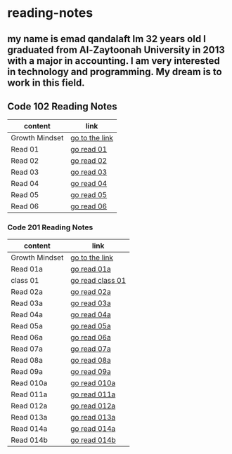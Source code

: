 # reading-notes
## my name is emad qandalaft Im 32 years old I graduated from Al-Zaytoonah University in 2013 with a major in accounting. I am very interested in technology and programming. My dream is to work in this field.

## Code 102 Reading Notes
content  | link
----------------------- | ---------------------------------
Growth Mindset	 | [go to the link](https://www.mindsetworks.com/science/)
Read 01 | [go read 01](https://qandalaft.github.io/reading-notes/read01)
Read 02 | [go read 02](https://qandalaft.github.io/reading-notes/read02)
Read 03 | [go read 03](https://qandalaft.github.io/reading-notes/read03)
Read 04 | [go read 04](https://qandalaft.github.io/reading-notes/read04)
Read 05 | [go read 05](https://qandalaft.github.io/reading-notes/read05)
Read 06 | [go read 06](https://qandalaft.github.io/reading-notes/read06)
###  Code 201 Reading Notes
content  | link
------------------| --------------------
Growth Mindset	 | [go to the link](https://www.mindsetworks.com/science/)
Read 01a | [go read 01a](https://qandalaft.github.io/reading-notes/read01a)
class 01 | [go read class 01](https://qandalaft.github.io/reading-notes/class01)
Read 02a | [go read 02a](https://qandalaft.github.io/reading-notes/read02a)
Read 03a | [go read 03a](https://qandalaft.github.io/reading-notes/read03a)
Read 04a | [go read 04a](https://qandalaft.github.io/reading-notes/read04a)
Read 05a | [go read 05a](https://qandalaft.github.io/reading-notes/read05a)
Read 06a | [go read 06a](https://qandalaft.github.io/reading-notes/read06a)
Read 07a | [go read 07a](https://qandalaft.github.io/reading-notes/read07a)
Read 08a | [go read 08a](https://qandalaft.github.io/reading-notes/read08a)
Read 09a | [go read 09a](https://qandalaft.github.io/reading-notes/read09a)
Read 010a | [go read 010a](https://qandalaft.github.io/reading-notes/read010a)
Read 011a | [go read 011a](https://qandalaft.github.io/reading-notes/read011a)
Read 012a | [go read 012a](https://qandalaft.github.io/reading-notes/read012a)
Read 013a | [go read 013a](https://qandalaft.github.io/reading-notes/read013a)
Read 014a | [go read 014a](https://qandalaft.github.io/reading-notes/read014a)
Read 014b | [go read 014b](https://qandalaft.github.io/reading-notes/read014b)










 
